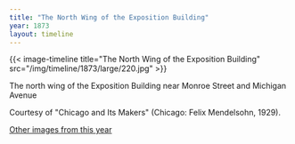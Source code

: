 ```yaml
---
title: "The North Wing of the Exposition Building"
year: 1873
layout: timeline
---
```


{{< image-timeline title="The North Wing of the Exposition Building" src="/img/timeline/1873/large/220.jpg" >}}
 

The north wing of the Exposition Building near Monroe Street and Michigan Avenue 

Courtesy of "Chicago and Its Makers" (Chicago: Felix Mendelsohn, 1929). 

[Other images from this year](/historical/timeline/1873)